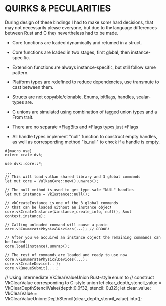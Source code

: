 # QUIRKS & PECULARITIES 

During design of these bindings I had to make some hard decisions, that may not necessarily please everyone, but due to the language differences between Rust and C they nevertheless had to be made.

* Core functions are loaded dynamically and returned in a struct.

* Core functions are loaded in two stages, first global, then instance-specific. 

* Extension functions are always instance-specific, but still follow same pattern.

* Platform types are redefined to reduce dependencies, use transmute to cast between them.

* Structs are not copyable/clonable. Enums, bitflags, handles, scalar-types are.

* C unions are simulated using combination of tagged union types and a From trait.

* There are no separate *FlagBits and *Flags types just *Flags

* All handle types implement "null" function to construct empty handles, as well as corresponding 
method "is_null" to check if a handle is empty.

```
#[macro_use]
extern crate dvk;

use dvk::core::*;

...
// This will load vulkan shared library and 3 global commands
let mut core = VulkanCore::new().unwrap(); 

// The null method is used to get type-safe "NULL" handles
let mut instance = VkInstance::null();

// vkCreateInstance is one of the 3 global commands
// that can be loaded without an instance object
core.vkCreateInstance(&instance_create_info, null(), &mut context.instance);

// Calling unloaded command will cause a panic
core.vkEnumeratePhysicalDevices(...); // ERROR!

// After you've acquired an instance object the remaining commands can be loaded
core.load(instance).unwrap(); 

// The rest of commands are loaded and ready to use now
core.vkEnumeratePhysicalDevices(...); 
core.vkCreateDevice(...); 
core.vkQueueSubmit(...);
```

// Using intermediate VkClearValueUnion Rust-style enum to 
// construct VkClearValue corresponding to C-style union
let clear_depth_stencil_value = VkClearDepthStencilValue{depth:0.0f32, stencil: 0u32};
let clear_value: VkClearValue = VkClearValueUnion::DepthStencil(clear_depth_stencil_value).into();
